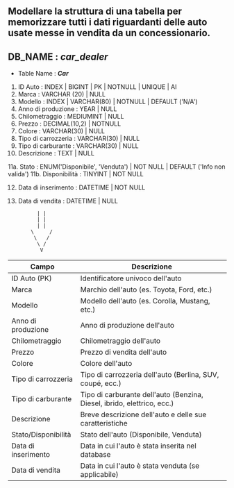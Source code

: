 ## Modellare la struttura di una tabella per memorizzare tutti i dati riguardanti delle auto usate messe in vendita da un concessionario.

## DB_NAME : *car_dealer*
- Table Name : ***Car***

1. ID Auto : INDEX | BIGINT | PK | NOTNULL | UNIQUE | AI 
2. Marca : VARCHAR (20) | NULL
3. Modello : INDEX | VARCHAR(80) | NOTNULL | DEFAULT ('N/A')
4. Anno di produzione : YEAR | NULL
5. Chilometraggio : MEDIUMINT | NULL
6. Prezzo : DECIMAL(10,2) | NOTNULL 
7. Colore : VARCHAR(30) | NULL
8. Tipo di carrozzeria : VARCHAR(30) | NULL
9. Tipo di carburante : VARCHAR(30) | NULL
10. Descrizione : TEXT | NULL
<!-- TwoChoices : -->
11a. Stato : ENUM('Disponibile', 'Venduta') | NOT NULL | DEFAULT ('Info non valida')
11b. Disponibilità : TINYINT <!-- TRUE or FALSE --> | NOT NULL
<!-- /TwoChoices : -->
12. Data di inserimento : DATETIME | NOT NULL
13. Data di vendita : DATETIME | NULL

              | |
              | |
              | |
            \     /
             \   /
              \ /
               V 

| Campo                | Descrizione                                                                    |
|----------------------|-----------------------------------------------------------------------------   |
| ID Auto (PK)         | Identificatore univoco dell'auto                                                |    
| Marca                | Marchio dell'auto (es. Toyota, Ford, etc.)                                     |
| Modello              | Modello dell'auto (es. Corolla, Mustang, etc.)                                 |
| Anno di produzione   | Anno di produzione dell'auto                                                   |
| Chilometraggio       | Chilometraggio dell'auto                                                       |
| Prezzo               | Prezzo di vendita dell'auto                                                    |
| Colore               | Colore dell'auto                                                               |
| Tipo di carrozzeria  | Tipo di carrozzeria dell'auto (Berlina, SUV, coupé, ecc.)                      |
| Tipo di carburante   | Tipo di carburante dell'auto (Benzina, Diesel, ibrido, elettrico, ecc.)        |
| Descrizione          | Breve descrizione dell'auto e delle sue caratteristiche                        |
| Stato/Disponibilità  | Stato dell'auto (Disponibile, Venduta)                                         |
| Data di inserimento  | Data in cui l'auto è stata inserita nel database                               |
| Data di vendita      | Data in cui l'auto è stata venduta (se applicabile)                            |

